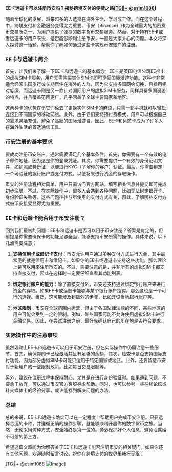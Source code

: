**EE卡远遊卡可以注册币安吗？揭秘跨境支付的便捷之路[[TG💪+ @esim1088](https://t.me/s/esim1088)]**

随着全球化的发展，越来越多的人选择在海外生活、学习或工作。而在这个过程中，跨境支付和金融服务变得尤为重要。币安（Binance）作为全球最大的加密货币交易所之一，为用户提供了便捷的数字货币交易服务。然而，对于持有EE卡或者远遊卡的用户来说，是否能够顺利注册币安，一直是大家关心的问题。本文将深入探讨这一话题，帮助你了解如何通过这些卡实现币安账户的注册。

### EE卡与远遊卡简介

首先，让我们来了解一下EE卡和远遊卡的基本概念。EE卡是英国电信公司EE推出的虚拟SIM卡服务，用户无需购买实体SIM卡即可享受国际漫游功能。这种卡非常适合经常出国旅行或长期居住在海外的人群，因为它支持多国网络切换，且费用相对低廉。而远遊卡则是另一款针对国际用户的虚拟SIM卡服务，同样具备多国漫游的特点，并且覆盖范围更广，几乎涵盖了全球主要国家和地区。

这两种卡的优势在于它们免去了更换实体SIM卡的麻烦，只需一部手机就可以轻松连接到不同国家的移动网络。此外，由于它们支持预付费模式，用户可以根据自己的需求灵活充值，避免了高额的国际漫游费。因此，EE卡和远遊卡成为了许多人在海外生活的首选通信工具。

### 币安注册的基本要求

要成功注册币安账户，通常需要满足几个基本条件。首先，你需要有一个有效的电子邮件地址，因为这是你的登录凭证。其次，你需要提供一个有效的身份证明文件，如护照或身份证，以便进行KYC（了解你的客户）认证。最后，你需要绑定一个可验证的银行账户或支付方式，以便将来进行资金的存取操作。

币安的注册流程相对简单，用户只需访问官方网站，填写相关信息并提交即可完成初步注册。不过，在实际操作中，很多人会遇到各种问题，比如无法绑定银行卡、身份验证失败等。这些问题往往与所使用的支付方式有关，因此，了解哪些支付方式被币安接受显得尤为重要。

### EE卡和远遊卡能否用于币安注册？

回到我们最初的问题：EE卡和远遊卡是否可以用于币安注册？答案是肯定的，但前提是你需要确保卡的功能足够全面，能够支持币安所需的操作。具体来说，以下几点需要注意：

1. **支持信用卡或借记卡支付**：币安允许用户通过多种支付方式进行入金，其中最常见的就是信用卡和借记卡。如果你的EE卡或远遊卡支持这些功能，那么理论上是可以用来注册币安的。不过，需要注意的是，并非所有的虚拟SIM卡都支持直接支付，因此在选择时一定要仔细查看其功能列表。

2. **绑定银行账户的能力**：除了直接支付外，币安还支持通过绑定银行账户来进行资金的存取。如果EE卡或远遊卡能够与某个银行账户挂钩，那么这也是一个可行的选择。当然，这可能涉及到额外的步骤，比如开设当地银行账户等。

3. **地区限制**：币安在全球范围内运营，但由于各国法律法规的不同，某些地区的用户可能会受到一定的限制。例如，某些国家可能不允许使用虚拟SIM卡进行金融交易。因此，在尝试注册之前，最好先确认自己的所在地是否符合要求。

### 实际操作中的注意事项

虽然理论上EE卡和远遊卡可以用于币安注册，但在实际操作中仍需注意一些细节。首先，确保你的卡已经激活并且有足够的余额。其次，检查卡是否支持国际支付功能，因为部分虚拟SIM卡可能只适用于特定国家或地区。此外，还要留意币安对于新用户的一些限制政策，比如每日交易限额等。

另外，建议在注册过程中保持耐心，尤其是在进行身份验证时。如果遇到问题，不要急于放弃，可以通过币安官方客服寻求帮助。同时，也可以参考一些在线论坛或社交媒体上的经验分享，或许能找到解决问题的办法。

### 总结

总的来说，EE卡和远遊卡确实可以在一定程度上帮助用户完成币安注册。只要选择合适的卡种，并遵循正确的操作步骤，就能够顺利开启你的数字货币之旅。当然，无论采用何种方式，安全始终是第一位的。务必保护好个人信息，避免泄露给不可信的第三方。

希望这篇文章能为你解答关于EE卡和远遊卡能否注册币安的相关疑问。如果你还有其他问题，欢迎随时留言讨论。祝你在跨境支付的世界里畅行无阻！

[[TG💪+ @esim1088](https://t.me/s/esim1088) ![Image](https://i.postimg.cc/4NQfJmqS/Snipaste-2025-05-13-00-14-12.png)]